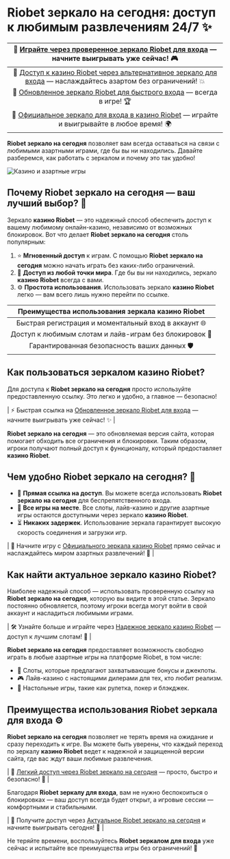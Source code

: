 # Riobet зеркало на сегодня: доступ к любимым развлечениям 24/7 ✨

| 🔗 [Играйте через проверенное зеркало Riobet для входа](https://brandplay.link/dtx89f2L) — начните выигрывать уже сейчас! 🎮 |
| :-----------------------------------------------: |
| 🔗 [Доступ к казино Riobet через альтернативное зеркало для входа](https://brandplay.link/dtx89f2L) — наслаждайтесь азартом без ограничений! 💥 |
| 🔗 [Обновленное зеркало Riobet для быстрого входа](https://brandplay.link/dtx89f2L) — всегда в игре! 🏆 |
| 🔗 [Официальное зеркало для входа в казино Riobet](https://brandplay.link/dtx89f2L) — играйте и выигрывайте в любое время! 🌍 |

**Riobet зеркало на сегодня** позволяет вам всегда оставаться на связи с любимыми азартными играми, где бы вы ни находились. Давайте разберемся, как работать с зеркалом и почему это так удобно!

![Казино и азартные игры](https://www.bragazeta.ru/wp-content/uploads/2023/06/riobet1.webp)

## Почему Riobet зеркало на сегодня — ваш лучший выбор? 🎁
Зеркало **казино Riobet** — это надежный способ обеспечить доступ к вашему любимому онлайн-казино, независимо от возможных блокировок. Вот что делает **Riobet зеркало на сегодня** столь популярным:

1. ⭐ **Мгновенный доступ** к играм. С помощью **Riobet зеркало на сегодня** можно начать играть без каких-либо ограничений.
2. 🌉 **Доступ из любой точки мира**. Где бы вы ни находились, зеркало **казино Riobet** всегда с вами.
3. ⚙️ **Простота использования**. Использовать зеркало **казино Riobet** легко — вам всего лишь нужно перейти по ссылке.

| Преимущества использования зеркала казино Riobet |
|:-----------------------------------------------:|
| Быстрая регистрация и моментальный вход в аккаунт 🌐 |
| Доступ к любимым слотам и лайв-играм без блокировок 🎰 |
| Гарантированная безопасность ваших данных 🛡️ |

## Как пользоваться зеркалом казино Riobet?
Для доступа к **Riobet зеркало на сегодня** просто используйте предоставленную ссылку. Это легко и удобно, а главное — безопасно! 

| ⚡ Быстрая ссылка на [Обновленное зеркало Riobet для входа](https://brandplay.link/dtx89f2L) — начните выигрывать уже сейчас! ✨ |

**Riobet зеркало на сегодня** — это обновляемая версия сайта, которая помогает обходить все ограничения и блокировки. Таким образом, игроки получают полный доступ к функционалу, который предоставляет **казино Riobet**.

## Чем удобно Riobet зеркало на сегодня? 🎉
- 🔗 **Прямая ссылка на доступ**. Вы можете всегда использовать **Riobet зеркало на сегодня** для беспрепятственного входа.
- 🎫 **Все игры на месте**. Все слоты, лайв-казино и другие азартные игры остаются доступными через зеркало **казино Riobet**.
- ⏳ **Никаких задержек**. Использование зеркала гарантирует высокую скорость соединения и загрузки игр.

| 🚀 Начните игру с [Официального зеркала казино Riobet](https://brandplay.link/dtx89f2L) прямо сейчас и наслаждайтесь миром азартных развлечений! 🎁 |

## Как найти актуальное зеркало казино Riobet?
Наиболее надежный способ — использовать проверенную ссылку на **Riobet зеркало на сегодня**, которую вы видите в этой статье. Зеркало постоянно обновляется, поэтому игроки всегда могут войти в свой аккаунт и насладиться любимыми играми.

| 🛠️ Узнайте больше и играйте через [Надежное зеркало казино Riobet](https://brandplay.link/dtx89f2L) — доступ к лучшим слотам! 🍌 |

**Riobet зеркало на сегодня** предоставляет возможность свободно играть в любые азартные игры на платформе Riobet, в том числе: 

- 🍋 Слоты, которые предлагают захватывающие бонусы и джекпоты.
- 🎮 Лайв-казино с настоящими дилерами для тех, кто любит реализм.
- 🎲 Настольные игры, такие как рулетка, покер и блэкджек.

## Преимущества использования Riobet зеркала для входа ⚙️
**Riobet зеркало на сегодня** позволяет не терять время на ожидание и сразу переходить к игре. Вы можете быть уверены, что каждый переход по зеркалу **казино Riobet** ведет к надежной и защищенной версии сайта, где вас ждут ваши любимые развлечения.

| 🌼 [Легкий доступ через Riobet зеркало на сегодня](https://brandplay.link/dtx89f2L) — просто, быстро и безопасно! 🌱 |

Благодаря **Riobet зеркалу для входа**, вам не нужно беспокоиться о блокировках — ваш доступ всегда будет открыт, а игровые сессии — комфортными и стабильными.

| 🌟 Получите доступ через [Актуальное Riobet зеркало на сегодня](https://brandplay.link/dtx89f2L) и начните выигрывать сегодня! 🌟 |

Не теряйте времени, воспользуйтесь **Riobet зеркалом для входа** уже сейчас и испытайте все преимущества игры без ограничений! 🎉
